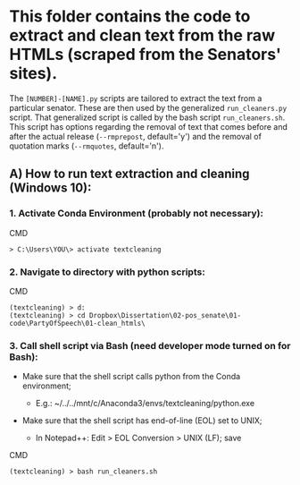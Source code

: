 # This folder contains the code to extract and clean text from the raw HTMLs (scraped from the Senators' sites).

The `[NUMBER]-[NAME].py` scripts are tailored to extract the text from a particular senator. 
These are then used by the generalized `run_cleaners.py` script. 
That generalized script is called by the bash script `run_cleaners.sh`. 
This script has options regarding the removal of text that comes before and after 
the actual release (`--rmprepost`, default='y') and the removal of quotation marks (`--rmquotes`, default='n').


## A) How to run text extraction and cleaning (Windows 10):

### 1. Activate Conda Environment (probably not necessary): 
CMD
```
> C:\Users\YOU\> activate textcleaning 
```

### 2. Navigate to directory with python scripts:
CMD
```
(textcleaning) > d:
(textcleaning) > cd Dropbox\Dissertation\02-pos_senate\01-code\PartyOfSpeech\01-clean_htmls\
```

### 3. Call shell script via Bash (need developer mode turned on for Bash):
- Make sure that the shell script calls python from the Conda environment;
	- E.g.: ~/../../mnt/c/Anaconda3/envs/textcleaning/python.exe
	
- Make sure that the shell script has end-of-line (EOL) set to UNIX; 
	- In Notepad++: Edit > EOL Conversion > UNIX (LF); save

CMD
```
(textcleaning) > bash run_cleaners.sh
```


